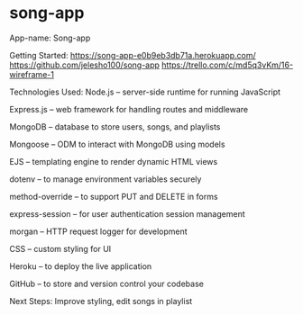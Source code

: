# song-app
App-name: Song-app

Getting Started: https://song-app-e0b9eb3db71a.herokuapp.com/
https://github.com/jelesho100/song-app
https://trello.com/c/md5q3vKm/16-wireframe-1

Technologies Used: Node.js – server-side runtime for running JavaScript

Express.js – web framework for handling routes and middleware

MongoDB – database to store users, songs, and playlists

Mongoose – ODM to interact with MongoDB using models

EJS – templating engine to render dynamic HTML views

dotenv – to manage environment variables securely

method-override – to support PUT and DELETE in forms

express-session – for user authentication session management

morgan – HTTP request logger for development

CSS – custom styling for UI

Heroku – to deploy the live application

GitHub – to store and version control your codebase

Next Steps: Improve styling, edit songs in playlist
